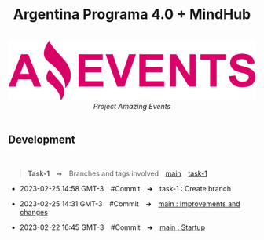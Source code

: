 <h1 align="center">Argentina Programa 4.0 + MindHub</h1>

<p align="center">
  <br>
  <img src="./assets/img/logo.png" alt="logo"/>
  <br>
  <i>Project Amazing Events</i>
  <br>
  <br>
</p>

## Development

<br>

> **Task-1**&emsp;➜&emsp;Branches and tags involved&emsp;[main](https://github.com/CarlosArielPaz/AE_Carlos_Ariel_Paz/tree/main)&emsp;[task-1](https://github.com/CarlosArielPaz/AE_Carlos_Ariel_Paz/tree/task-1)

- 2023-02-25 14:58 GMT-3&emsp;#Commit&emsp;➜&emsp;task-1 : Create branch

- 2023-02-25 14:31 GMT-3&emsp;#Commit&emsp;➜&emsp;[main : Improvements and changes](https://github.com/CarlosArielPaz/AE_Carlos_Ariel_Paz/tree/c9852c4b9b18016fc56ee39a1e75ccfd57a598a1)

- 2023-02-22 16:45 GMT-3&emsp;#Commit&emsp;➜&emsp;[main : Startup](https://github.com/CarlosArielPaz/AE_Carlos_Ariel_Paz/tree/a24b88b4c7a0010a0068a23f0d0f7b4acbfdc866)
